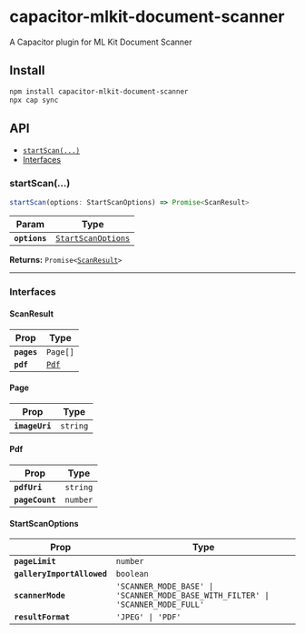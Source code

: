 # capacitor-mlkit-document-scanner

A Capacitor plugin for ML Kit Document Scanner

## Install

```bash
npm install capacitor-mlkit-document-scanner
npx cap sync
```

## API

<docgen-index>

* [`startScan(...)`](#startscan)
* [Interfaces](#interfaces)

</docgen-index>

<docgen-api>
<!--Update the source file JSDoc comments and rerun docgen to update the docs below-->

### startScan(...)

```typescript
startScan(options: StartScanOptions) => Promise<ScanResult>
```

| Param         | Type                                                          |
| ------------- | ------------------------------------------------------------- |
| **`options`** | <code><a href="#startscanoptions">StartScanOptions</a></code> |

**Returns:** <code>Promise&lt;<a href="#scanresult">ScanResult</a>&gt;</code>

--------------------


### Interfaces


#### ScanResult

| Prop        | Type                                |
| ----------- | ----------------------------------- |
| **`pages`** | <code>Page[]</code>                 |
| **`pdf`**   | <code><a href="#pdf">Pdf</a></code> |


#### Page

| Prop           | Type                |
| -------------- | ------------------- |
| **`imageUri`** | <code>string</code> |


#### Pdf

| Prop            | Type                |
| --------------- | ------------------- |
| **`pdfUri`**    | <code>string</code> |
| **`pageCount`** | <code>number</code> |


#### StartScanOptions

| Prop                       | Type                                                                                       |
| -------------------------- | ------------------------------------------------------------------------------------------ |
| **`pageLimit`**            | <code>number</code>                                                                        |
| **`galleryImportAllowed`** | <code>boolean</code>                                                                       |
| **`scannerMode`**          | <code>'SCANNER_MODE_BASE' \| 'SCANNER_MODE_BASE_WITH_FILTER' \| 'SCANNER_MODE_FULL'</code> |
| **`resultFormat`**         | <code>'JPEG' \| 'PDF'</code>                                                               |

</docgen-api>
